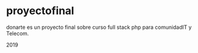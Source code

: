 # proyectofinal
donarte es un proyecto final sobre curso full stack php para comunidadIT y Telecom.

2019
